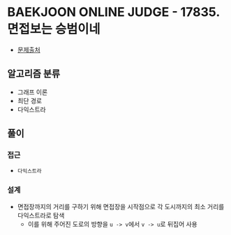# BAEKJOON ONLINE JUDGE - 17835. 면접보는 승범이네

- [문제출처](https://www.acmicpc.net/problem/17835 '17835. 면접보는 승범이네')

## 알고리즘 분류

- 그래프 이론
- 최단 경로
- 다익스트라

## 풀이

### 접근

- `다익스트라`

### 설계

- 면접장까지의 거리를 구하기 위해 면접장을 시작점으로 각 도시까지의 최소 거리를 다익스트라로 탐색
  - 이를 위해 주어진 도로의 방향을 `u -> v`에서 `v -> u`로 뒤집어 사용
